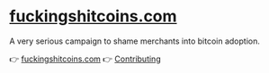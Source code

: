 # [fuckingshitcoins.com](https://fuckingshitcoins.com/)

A very serious campaign to shame merchants into bitcoin adoption.

👉 [fuckingshitcoins.com](https://fuckingshitcoins.com/)
👉 [Contributing](https://github.com/fuckingshitcoins/fuckingshitcoins.github.io/blob/master/CONTRIBUTING.md)
